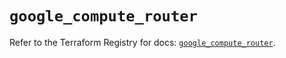 # `google_compute_router`

Refer to the Terraform Registry for docs: [`google_compute_router`](https://registry.terraform.io/providers/hashicorp/google/6.26.0/docs/resources/compute_router).
